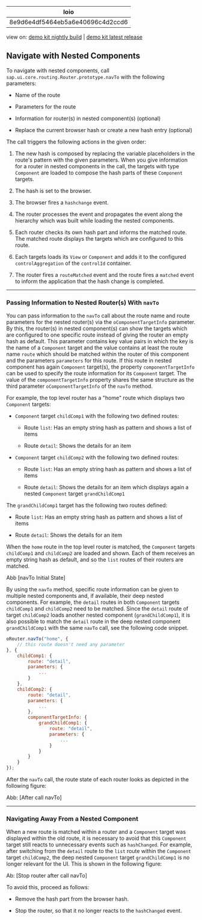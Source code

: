 <!-- loio8e9d6e4df5464eb5a6e40696c4d2ccd6 -->

| loio |
| -----|
| 8e9d6e4df5464eb5a6e40696c4d2ccd6 |

<div id="loio">

view on: [demo kit nightly build](https://openui5nightly.hana.ondemand.com/#/topic/8e9d6e4df5464eb5a6e40696c4d2ccd6) | [demo kit latest release](https://openui5.hana.ondemand.com/#/topic/8e9d6e4df5464eb5a6e40696c4d2ccd6)</div>

## Navigate with Nested Components

To navigate with nested components, call `sap.ui.core.routing.Router.prototype.navTo` with the following parameters:

-   Name of the route

-   Parameters for the route

-   Information for router\(s\) in nested component\(s\) \(optional\)

-   Replace the current browser hash or create a new hash entry \(optional\)


The call triggers the following actions in the given order:

1.  The new hash is composed by replacing the variable placeholders in the route's pattern with the given parameters. When you give information for a router in nested components in the call, the targets with type `Component` are loaded to compose the hash parts of these `Component` targets.

2.  The hash is set to the browser.

3.  The browser fires a `hashchange` event.

4.  The router processes the event and propagates the event along the hierarchy which was built while loading the nested components.

5.  Each router checks its own hash part and informs the matched route. The matched route displays the targets which are configured to this route.

6.  Each targets loads its `View` or `Component` and adds it to the configured `controlAggregation` of the `controlId` container.

7.  The router fires a `routeMatched` event and the route fires a `matched` event to inform the application that the hash change is completed.


***

<a name="loio8e9d6e4df5464eb5a6e40696c4d2ccd6__section_jnj_rgx_mjb"/>

### Passing Information to Nested Router\(s\) With `navTo`

You can pass information to the `navTo` call about the route name and route parameters for the nested router\(s\) via the `oComponentTargetInfo` parameter. By this, the router\(s\) in nested component\(s\) can show the targets which are configured to one specific route instead of giving the router an empty hash as default. This parameter contains key value pairs in which the key is the name of a `Component` target and the value contains at least the route name `route` which should be matched within the router of this component and the parameters `parameters` for this route. If this route in nested component has again `Component` target\(s\), the property `componentTargetInfo` can be used to specify the route information for its `Component` target. The value of the `componentTargetInfo` property shares the same structure as the third parameter `oComponentTargetInfo` of the `navTo` method.

For example, the top level router has a "home" route which displays two `Component` targets:

-   `Component` target `childComp1` with the following two defined routes:

    -   Route `list`: Has an empty string hash as pattern and shows a list of items

    -   Route `detail`: Shows the details for an item

-   `Component` target `childComp2` with the following two defined routes:

    -   Route `list`: Has an empty string hash as pattern and shows a list of items

    -   Route `detail`: Shows the details for an item which displays again a nested `Component` target `grandChildComp1`


The `grandChildComp1` target has the following two routes defined:

-   Route `list`: Has an empty string hash as pattern and shows a list of items

-   Route `detail`: Shows the details for an item


When the `home` route in the top level router is matched, the `Component` targets `childComp1` and `childComp2` are loaded and shown. Each of them receives an empty string hash as default, and so the `list` routes of their routers are matched.

Abb \[navTo Initial State\]

By using the `navTo` method, specific route information can be given to multiple nested components and, if available, their deep nested components. For example, the `detail` routes in both `Component` targets `childComp1` and `childComp2` need to be matched. Since the `detail` route of target `childComp2` loads another nested component \(`grandChildComp1`\), it is also possible to match the `detail` route in the deep nested component `grandChildComp1` with the same `navTo` call, see the following code snippet.

``` js
oRouter.navTo("home", {
    // this route doesn't need any parameter
}, {
    childComp1: {
        route: "detail",
        parameters: {
            ...
        }
    },
    childComp2: {
        route: "detail",
        parameters: {
            ...
        },
        componentTargetInfo: {
            grandChildComp1: {
                route: "detail",
                parameters: {
                    ...
                }
            }
        }
    }
});
```

After the `navTo` call, the route state of each router looks as depicted in the following figure:

Abb: \[After call navTo\]

***

<a name="loio8e9d6e4df5464eb5a6e40696c4d2ccd6__section_u1j_1hx_mjb"/>

### Navigating Away From a Nested Component

When a new route is matched within a router and a `Component` target was displayed within the old route, it is necessary to avoid that this `Component` target still reacts to unnecessary events such as `hashChanged`. For example, after switching from the `detail` route to the `list` route within the `Component` target `childComp2`, the deep nested `Component` target `grandChildComp1` is no longer relevant for the UI. This is shown in the following figure:

Ab: \[Stop router after call navTo\]

To avoid this, proceed as follows:

-   Remove the hash part from the browser hash.

-   Stop the router, so that it no longer reacts to the `hashChanged` event.


